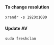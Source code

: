 
#### To change resolution
```shell
xrandr -s 1920x1080
```

#### Update AV
```shell
sudo freshclam
```


